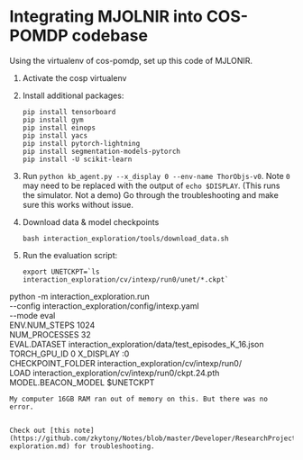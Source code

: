 # Integrating MJOLNIR into COS-POMDP codebase


Using the virtualenv of cos-pomdp, set up this code of MJLONIR.

1. Activate the cosp virtualenv

2. Install additional packages:

   ```
   pip install tensorboard
   pip install gym
   pip install einops
   pip install yacs
   pip install pytorch-lightning
   pip install segmentation-models-pytorch
   pip install -U scikit-learn
   ```

3. Run `python kb_agent.py --x_display 0 --env-name ThorObjs-v0`. Note `0` may need to be replaced with the output of `echo $DISPLAY`.
   (This runs the simulator. Not a demo)
   Go through the troubleshooting and make sure this works without issue.

4. Download data & model checkpoints
   ```
   bash interaction_exploration/tools/download_data.sh
   ```

5. Run the evaluation script:

   ```
   export UNETCKPT=`ls interaction_exploration/cv/intexp/run0/unet/*.ckpt`
python -m interaction_exploration.run \
    --config interaction_exploration/config/intexp.yaml \
    --mode eval \
    ENV.NUM_STEPS 1024 \
    NUM_PROCESSES 32 \
    EVAL.DATASET interaction_exploration/data/test_episodes_K_16.json \
    TORCH_GPU_ID 0 X_DISPLAY :0 \
    CHECKPOINT_FOLDER interaction_exploration/cv/intexp/run0/ \
    LOAD interaction_exploration/cv/intexp/run0/ckpt.24.pth \
    MODEL.BEACON_MODEL $UNETCKPT
   ```
   My computer 16GB RAM ran out of memory on this. But there was no error.


Check out [this note](https://github.com/zkytony/Notes/blob/master/Developer/ResearchProjects/setting_up_interaction-exploration.md) for troubleshooting.
